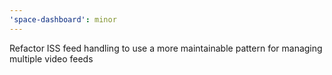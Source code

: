 ```yaml
---
'space-dashboard': minor
---
```


Refactor ISS feed handling to use a more maintainable pattern for managing multiple video feeds
